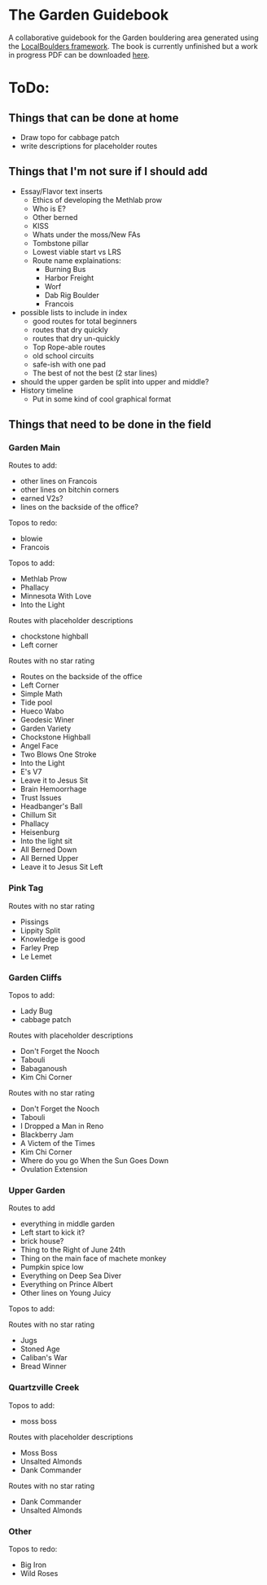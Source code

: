# The Garden Guidebook
 A collaborative guidebook for the Garden bouldering area generated using the [LocalBoulders framework](https://github.com/AndrewChild/LocalBoulders). The book is currently unfinished but a work in progress PDF can be downloaded [here](https://github.com/AndrewChild/The-Garden-Guidebook/raw/main/guideBook.pdf).

# ToDo:
## Things that can be done at home
- Draw topo for cabbage patch
- write descriptions for placeholder routes

## Things that I'm not sure if I should add
- Essay/Flavor text inserts
  - Ethics of developing the Methlab prow
  - Who is E?
  - Other berned
  - KISS
  - Whats under the moss/New FAs
  - Tombstone pillar
  - Lowest viable start vs LRS
  - Route name explainations:
    - Burning Bus
	- Harbor Freight
	- Worf
	- Dab Rig Boulder
	- Francois
- possible lists to include in index
  - good routes for total beginners
  - routes that dry quickly
  - routes that dry un-quickly
  - Top Rope-able routes
  - old school circuits
  - safe-ish with one pad
  - The best of not the best (2 star lines)
- should the upper garden be split into upper and middle?
- History timeline
  - Put in some kind of cool graphical format

## Things that need to be done in the field

### Garden Main
Routes to add:
- other lines on Francois
- other lines on bitchin corners
- earned V2s?
- lines on the backside of the office?

Topos to redo:
- blowie
- Francois

Topos to add:
- Methlab Prow
- Phallacy
- Minnesota With Love
- Into the Light

Routes with placeholder descriptions
- chockstone highball
- Left corner

Routes with no star rating
- Routes on the backside of the office
- Left Corner
- Simple Math
- Tide pool
- Hueco Wabo
- Geodesic Winer
- Garden Variety
- Chockstone Highball
- Angel Face
- Two Blows One Stroke
- Into the Light
- E's V7
- Leave it to Jesus Sit
- Brain Hemoorrhage
- Trust Issues
- Headbanger's Ball
- Chillum Sit
- Phallacy
- Heisenburg
- Into the light sit
- All Berned Down
- All Berned Upper
- Leave it to Jesus Sit Left

### Pink Tag
Routes with no star rating
- Pissings
- Lippity Split
- Knowledge is good
- Farley Prep
- Le Lemet

### Garden Cliffs
Topos to add:
- Lady Bug
- cabbage patch

Routes with placeholder descriptions
- Don't Forget the Nooch
- Tabouli
- Babaganoush
- Kim Chi Corner

Routes with no star rating
- Don't Forget the Nooch
- Tabouli
- I Dropped a Man in Reno
- Blackberry Jam
- A Victem of the Times
- Kim Chi Corner
- Where do you go When the Sun Goes Down
- Ovulation Extension

### Upper Garden
Routes to add
- everything in middle garden
- Left start to kick it?
- brick house?
- Thing to the Right of June 24th
- Thing on the main face of machete monkey
- Pumpkin spice low
- Everything on Deep Sea Diver
- Everything on Prince Albert
- Other lines on Young Juicy

Topos to add:

Routes with no star rating
- Jugs
- Stoned Age
- Caliban's War
- Bread Winner

### Quartzville Creek
Topos to add:
- moss boss

Routes with placeholder descriptions
- Moss Boss
- Unsalted Almonds
- Dank Commander

Routes with no star rating
- Dank Commander
- Unsalted Almonds

### Other
Topos to redo:
- Big Iron
- Wild Roses